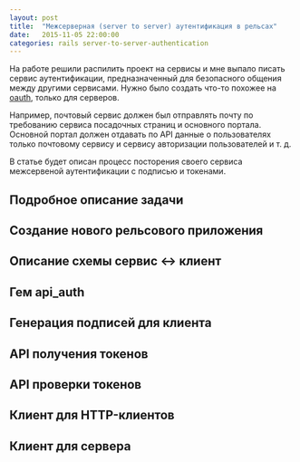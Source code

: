 ```yaml
---
layout: post
title:  "Межсерверная (server to server) аутентификация в рельсах"
date:   2015-11-05 22:00:00
categories: rails server-to-server-authentication
---
```


На работе решили распилить проект на сервисы и мне выпало писать сервис аутентификации, предназначенный для безопасного общения между другими сервисами. Нужно было создать что-то похожее на [oauth](), только для серверов.

Например, почтовый сервис должен был отправлять почту по требованию сервиса посадочных страниц и основного портала. Основной портал должен отдавать по API данные о пользователях только почтовому сервису и сервису авторизации пользователей и т. д.

В статье будет описан процесс посторения своего сервиса межсервеной аутентификации с подписью и токенами.

## Подробное описание задачи

## Создание нового рельсового приложения

## Описание схемы сервис <-> клиент

## Гем api_auth

## Генерация подписей для клиента

## API получения токенов

## API проверки токенов

## Клиент для HTTP-клиентов

## Клиент для сервера


